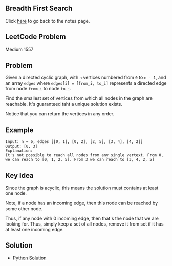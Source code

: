 ## Breadth First Search
Click [here](../notes.md) to go back to the notes page.

## LeetCode Problem
Medium 1557

## Problem
Given a directed cyclic graph, with `n` vertices numbered from `0` to `n - 1`, and an array `edges` where `edges[i] = [from_i, to_i]` represents a directed edge from node `from_i` to node `to_i`.

Find the smallest set of vertices from which all nodes in the graph are reachable. It's guaranteed taht a unique solution exists.

Notice that you can return the vertices in any order.

## Example
```
Input: n = 6, edges [[0, 1], [0, 2], [2, 5], [3, 4], [4, 2]]
Output: [0, 3]
Explanation:
It's not possible to reach all nodes from any single vertext. From 0, we can reach to [0, 1, 2, 5]. From 3 we can reach to [3, 4, 2, 5]
```

## Key Idea
Since the graph is acyclic, this means the solution must contains at least one node.

Note, if a node has an incoming edge, then this node can be reached by some other node.

Thus, if any node with 0 incoming edge, then that's the node that we are looking for. Thus, simply keep a set of all nodes, remove it from set if it has at least one incoming edge.

## Solution
- [Python Solution](./solution.py)
